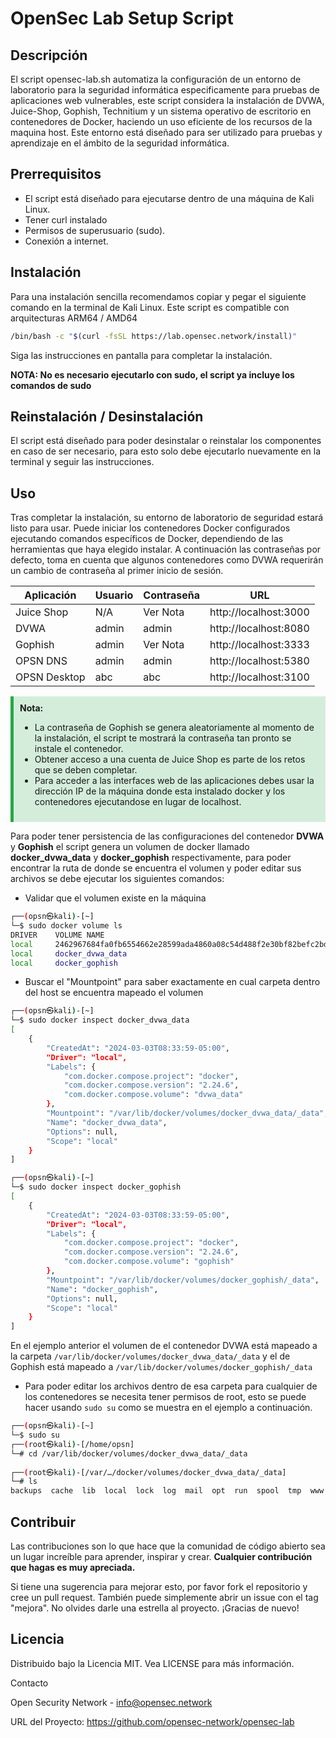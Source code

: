 # OpenSec Lab Setup Script

## Descripción
El script opensec-lab.sh automatiza la configuración de un entorno de laboratorio para la seguridad informática especificamente para pruebas de aplicaciones web vulnerables, este script considera la instalación de DVWA, Juice-Shop, Gophish, Technitium y un sistema operativo de escritorio en contenedores de Docker, haciendo un uso eficiente de los recursos de la maquina host. Este entorno está diseñado para ser utilizado para pruebas y aprendizaje en el ámbito de la seguridad informática.

## Prerrequisitos

- El script está diseñado para ejecutarse dentro de una máquina de Kali Linux.
- Tener curl instalado    
- Permisos de superusuario (sudo).    
- Conexión a internet.    

## Instalación

Para una instalación sencilla recomendamos copiar y pegar el siguiente comando en la terminal de Kali Linux. Este script es compatible con arquitecturas ARM64 / AMD64 
```bash
/bin/bash -c "$(curl -fsSL https://lab.opensec.network/install)"
```
Siga las instrucciones en pantalla para completar la instalación.

**NOTA: No es necesario ejecutarlo con sudo, el script ya incluye los comandos de sudo</span>**

## Reinstalación / Desinstalación

El script está diseñado para poder desinstalar o reinstalar los componentes en caso de ser necesario, para esto solo debe ejecutarlo nuevamente en la terminal y seguir las instrucciones.

## Uso

Tras completar la instalación, su entorno de laboratorio de seguridad estará listo para usar. Puede iniciar los contenedores Docker configurados ejecutando comandos específicos de Docker, dependiendo de las herramientas que haya elegido instalar. A continuación las contraseñas por defecto, toma en cuenta que algunos contenedores como DVWA requerirán un cambio de contraseña al primer inicio de sesión.
  
| Aplicación    | Usuario   | Contraseña| URL                 
|---------------|-----------|-----------|---------------------------|
| Juice Shop    | N/A       | Ver Nota  | http://localhost:3000     |
| DVWA          | admin     | admin     | http://localhost:8080     |
| Gophish       | admin     | Ver Nota  | http://localhost:3333     |
| OPSN DNS      | admin     | admin     | http://localhost:5380     |
| OPSN Desktop  | abc       | abc       | http://localhost:3100     |

<div style="background-color: #d4edda; border-left: 5px solid #28a745; padding: 10px;">
  <strong>Nota:</strong>
  <ul>
    <li>La contraseña de Gophish se genera aleatoriamente al momento de la instalación, el script te mostrará la contraseña tan pronto se instale el contenedor.</li>
    <li>Obtener acceso a una cuenta de Juice Shop es parte de los retos que se deben completar.</li>
    <li>Para acceder a las interfaces web de las aplicaciones debes usar la dirección IP de la máquina donde esta instalado docker y los contenedores ejecutandose en lugar de localhost.</li>
  </ul>
</div>

Para poder tener persistencia de las configuraciones del contenedor **DVWA** y **Gophish** el script genera un volumen de docker llamado **docker_dvwa_data** y **docker_gophish** respectivamente, para poder encontrar la ruta de donde se encuentra el volumen y poder editar sus archivos se debe ejecutar los siguientes comandos:

- Validar que el volumen existe en la máquina
```bash
┌──(opsn㉿kali)-[~]
└─$ sudo docker volume ls
DRIVER    VOLUME NAME
local     2462967684fa0fb6554662e28599ada4860a08c54d488f2e30bf82befc2bd9e0
local     docker_dvwa_data
local     docker_gophish
```

- Buscar el "Mountpoint" para saber exactamente en cual carpeta dentro del host se encuentra mapeado el volumen

```bash
┌──(opsn㉿kali)-[~]
└─$ sudo docker inspect docker_dvwa_data
[
    {
        "CreatedAt": "2024-03-03T08:33:59-05:00",
        "Driver": "local",
        "Labels": {
            "com.docker.compose.project": "docker",
            "com.docker.compose.version": "2.24.6",
            "com.docker.compose.volume": "dvwa_data"
        },
        "Mountpoint": "/var/lib/docker/volumes/docker_dvwa_data/_data",
        "Name": "docker_dvwa_data",
        "Options": null,
        "Scope": "local"
    }
]
 ```

```bash
┌──(opsn㉿kali)-[~]
└─$ sudo docker inspect docker_gophish
[
    {
        "CreatedAt": "2024-03-03T08:33:59-05:00",
        "Driver": "local",
        "Labels": {
            "com.docker.compose.project": "docker",
            "com.docker.compose.version": "2.24.6",
            "com.docker.compose.volume": "gophish"
        },
        "Mountpoint": "/var/lib/docker/volumes/docker_gophish/_data",
        "Name": "docker_gophish",
        "Options": null,
        "Scope": "local"
    }
]
 ```

                                                                                                                                                           
En el ejemplo anterior el volumen de el contenedor DVWA está mapeado a la carpeta `/var/lib/docker/volumes/docker_dvwa_data/_data` y el de Gophish está mapeado a `/var/lib/docker/volumes/docker_gophish/_data`

- Para poder editar los archivos dentro de esa carpeta para cualquier de los contenedores se necesita tener permisos de root, esto se puede hacer usando `sudo su` como se muestra en el ejemplo a continuación.

```bash
┌──(opsn㉿kali)-[~]
└─$ sudo su                             
┌──(root㉿kali)-[/home/opsn]
└─# cd /var/lib/docker/volumes/docker_dvwa_data/_data
                                                                                                                                                                 
┌──(root㉿kali)-[/var/…/docker/volumes/docker_dvwa_data/_data]
└─# ls
backups  cache  lib  local  lock  log  mail  opt  run  spool  tmp  www
 ```

## Contribuir

Las contribuciones son lo que hace que la comunidad de código abierto sea un lugar increíble para aprender, inspirar y crear. **Cualquier contribución que hagas es muy apreciada.**

Si tiene una sugerencia para mejorar esto, por favor fork el repositorio y cree un pull request. También puede simplemente abrir un issue con el tag "mejora". No olvides darle una estrella al proyecto. ¡Gracias de nuevo!

## Licencia

Distribuido bajo la Licencia MIT. Vea LICENSE para más información.

Contacto

Open Security Network - info@opensec.network

URL del Proyecto: https://github.com/opensec-network/opensec-lab
